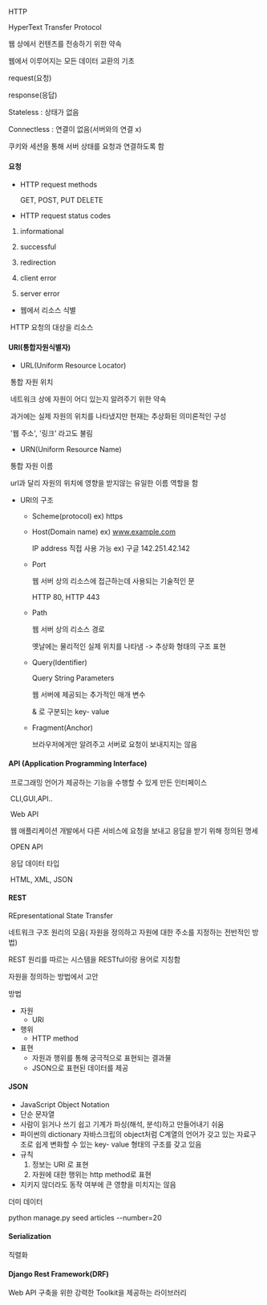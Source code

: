 HTTP

HyperText Transfer Protocol 

웹 상에서 컨텐츠를 전송하기 위한 약속

웹에서 이루어지는 모든 데이터 교환의 기초

request(요청)

response(응답)



Stateless : 상태가 없음

Connectless : 연결이 없음(서버와의 연결 x)

 쿠키와 세션을 통해 서버 상태를 요청과 연결하도록 함



#### 요청

- HTTP request methods

  GET, POST, PUT DELETE

- HTTP request status codes

1. informational

2. successful
3. redirection
4. client error
5. server error

- 웹에서 리소스 식별

​	HTTP 요청의 대상을 리소스



#### URI(통합자원식별자)	

- URL(Uniform Resource Locator) 

​		통합 자원 위치

​		네트워크 상에 자원이 어디 있는지 알려주기 위한 약속

​		과거에는 실제 자원의 위치를 나타냈지만 현재는 추상화된 의미론적인 구성

​		'웹 주소', '링크' 라고도 불림

- URN(Uniform Resource Name)

​		통합 자원 이름

​		url과 달리 자원의 위치에 영향을 받지않는 유일한 이름 역할을 함

- URI의 구조

  - Scheme(protocol) ex) https

  - Host(Domain name) ex) www.example.com

    IP address 직접 사용 가능 ex) 구글 142.251.42.142

  - Port

    웹 서버 상의 리소스에 접근하는데 사용되는 기술적인 문

    HTTP 80, HTTP 443

  - Path

    웹 서버 상의 리소스 경로

    옛날에는 물리적인 실제 위치를 나타냄 -> 추상화 형태의 구조 표현

  - Query(Identifier)

    Query String Parameters

    웹 서버에 제공되는 추가적인 매개 변수

    & 로 구분되는 key- value

  - Fragment(Anchor)

    브라우저에게만 알려주고 서버로 요청이 보내지지는 않음

    

#### API (Application Programming Interface)

​	프로그래밍 언어가 제공하는 기능을 수행할 수 있게 만든 인터페이스

​	CLI,GUI,API..

​	Web API

​		웹 애플리케이션 개발에서 다른 서비스에 요청을 보내고 응답을 받기 위해 정의된 명세

​		OPEN API

​	응답 데이터 타입

​		HTML, XML, JSON



#### REST

REpresentational State Transfer

네트워크 구조 원리의 모음( 자원을 정의하고 자원에 대한 주소를 지정하는 전반적인 방법)

REST 원리를 따르는 시스템을 RESTful이랑 용어로 지칭함

자원을 정의하는 방법에서 고안

방법

- 자원 
  - URI
- 행위 
  - HTTP method
- 표현 
  - 자원과 행위를 통해 궁극적으로 표현되는 결과물
  - JSON으로 표현된 데이터를 제공

#### JSON

- JavaScript Object Notation
- 단순 문자열
- 사람이 읽거나 쓰기 쉽고 기계가 파싱(해석, 분석)하고 만들어내기 쉬움
- 파이썬의 dictionary 자바스크립의 object처럼 C계열의 언어가 갖고 있는 자료구조로 쉽게 변화할 수 있는 key- value 형태의 구조를 갖고 있음
- 규칙
  1. 정보는 URI 로 표현
  2.  자원에 대한 행위는 http method로 표현
-  지키지 않더라도 동작 여부에 큰 영향을 미치지는 않음



더미 데이터 

python manage.py seed articles --number=20



#### Serialization

직렬화

####  Django Rest Framework(DRF)

Web API 구축을 위한 강력한 Toolkit을 제공하는 라이브러리

